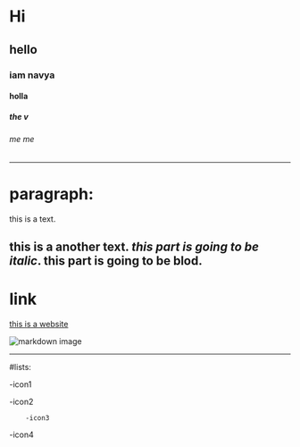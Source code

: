  # Hi 
## hello
### iam navya
#### holla
##### the v
###### me me
 --------
 # paragraph:
 
 this is a text.
 
 this is a another text. *this part is going to be italic*.  **this part is going to be blod**.
------------
# link 
[this is a website](https://ubuntu.com/download/desktop)


![markdown image](https://upload.wikimedia.org/wikipedia/commons/4/48/Markdown-mark.svg)

--------------------

#lists:

-icon1

-icon2

        -icon3
   
-icon4
